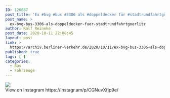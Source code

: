```yaml
---
ID: 126687
post_title: 'Ex #bvg #bus #3306 als #doppeldecker für #stadtrundfahrtgörlitz'
post_name: >
  ex-bvg-bus-3306-als-doppeldecker-fuer-stadtrundfahrtgoerlitz
author: Ralf Reineke
post_date: 2020-10-11 22:08:45
layout: post
link: >
  https://archiv.berliner-verkehr.de/2020/10/11/ex-bvg-bus-3306-als-doppeldecker-fuer-stadtrundfahrtgoerlitz/
published: true
tags: [ ]
categories:
  - Bus
  - Fahrzeuge
---
```

<div><img src='https://scontent-iad3-1.cdninstagram.com/v/t51.29350-15/121289998_343707116922706_5770903441425071781_n.jpg?_nc_cat=111&_nc_sid=8ae9d6&_nc_ohc=SfhBfwbOOuQAX_2SHKO&_nc_ht=scontent-iad3-1.cdninstagram.com&oh=2331a3df63af898521157e60396ed645&oe=5FA717E9' style='max-width:600px;' /><br/><div>View on Instagram https://instagr.am/p/CGNuvXfjp9e/</div></div>